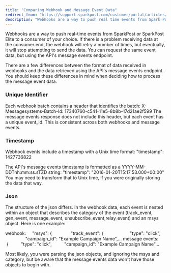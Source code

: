 ```yaml
---
title: "Comparing Webhook and Message Event Data"
redirect_from: "https://support.sparkpost.com/customer/portal/articles/2311698-comparing-webhook-and-message-event-data"
description: "Webhooks are a way to push real time events from Spark Post or Spark Post Elite to a consumer of your choice If there is a problem receiving data at the consumer end the webhook will retry a number of times but eventually it will stop attempting to send the..."
---
```


Webhooks are a way to push real-time events from SparkPost or SparkPost Elite to a consumer of your choice. If there is a problem receiving data at the consumer end, the webhook will retry a number of times, but eventually, it will stop attempting to send the data. You can request the same event data, but using the API's message events endpoint.

There are a few differences between the format of data received in webhooks and the data retrieved using the API's message events endpoint. You should keep these differences in mind when deciding how to process the message event data.

 ### Unique Identifier 

Each webhook batch contains a header that identifies the batch:
X-Messagesystems-Batch-Id: 17340760-c541-11e5-8b8b-17d21ae2f599
The message events response does not include this header, but each event has a unique event_id. This is consistent across both webhooks and message events. 

### Timestamp

Webhook events include a timestamp with a Unix time format: "timestamp": 1427736822

The API's message events timestamp is formatted as a YYYY-MM-DDThh:mm:ss.sTZD string:
"timestamp": "2016-01-20T15:17:53.000+00:00"
You may need to transform that to Unix time, if you were originally storing the data that way.

 ### Json 

The structure of the json differs. In the webhook data, each event is nested within an object that describes the category of the event (track_event, gen_event, message_event, unsubscribe_event,relay_event) and an msys object. Here is one example:

webhook:
    "msys": {
              "track_event": {
                    "type": "click",
                    "campaign_id": "Example Campaign Name",...
message events:
     {
         "type": "click",
         "campaign_id": "Example Campaign Name"...

Most likely, you were parsing the json objects, and ignoring the msys and category, but be aware that the message events data won't have those objects to begin with.